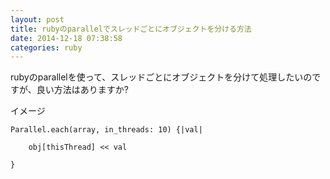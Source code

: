 ```yaml
---
layout: post
title: rubyのparallelでスレッドごとにオブジェクトを分ける方法
date: 2014-12-18 07:38:58
categories: ruby
---
```

<!-- {% raw %} -->
<p>rubyのparallelを使って、スレッドごとにオブジェクトを分けて処理したいのですが、良い方法はありますか?</p>

<p>イメージ</p>

<pre><code>Parallel.each(array, in_threads: 10) {|val|

    obj[thisThread] &lt;&lt; val

}
</code></pre>
<!-- {% endraw %} -->
